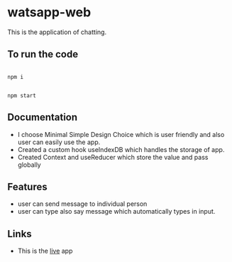 # watsapp-web

This is the application of chatting.

## To run the code

<code>
npm i
</br>
npm start
</code>

## Documentation

- I choose Minimal Simple Design Choice which is user friendly and also user can easily use the app.
- Created a custom hook useIndexDB which handles the storage of app.
- Created Context and useReducer which store the value and pass globally

## Features

- user can send message to individual person
- user can type also say message which automatically types in input.

## Links

- This is the [live](https://watschat.netlify.app/) app
